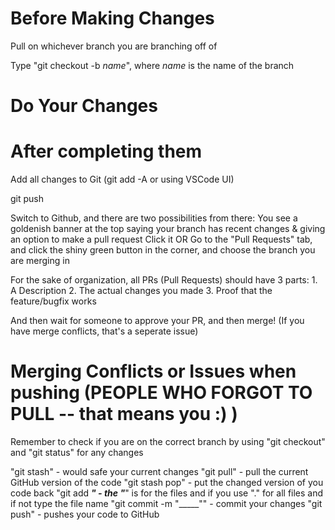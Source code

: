 # Before Making Changes
Pull on whichever branch you are branching off of

Type "git checkout -b *name*", where *name* is the name of the branch

# Do Your Changes

# After completing them
Add all changes to Git (git add -A or using VSCode UI)

git push

Switch to Github, and there are two possibilities from there:
    You see a goldenish banner at the top saying your branch has recent changes & giving an option to make a pull request
        Click it
    OR
    Go to the "Pull Requests" tab, and click the shiny green button in the corner, and choose the branch you are merging in

For the sake of organization, all PRs (Pull Requests) should have 3 parts:
    1. A Description
    2. The actual changes you made
    3. Proof that the feature/bugfix works

And then wait for someone to approve your PR, and then merge!
    (If you have merge conflicts, that's a seperate issue)

# Merging Conflicts or Issues when pushing (PEOPLE WHO FORGOT TO PULL -- that means you :) ) 
Remember to check if you are on the correct branch by using "git checkout" and "git status" for any changes

"git stash"                 - would safe your current changes
"git pull"                  - pull the current GitHub version of the code
"git stash pop"             - put the changed version of you code back 
"git add ___"               - the "___" is for the files and if you use "." for all files and if not type the file name
"git commit -m "_____""     - commit your changes 
"git push"                  - pushes your code to GitHub
